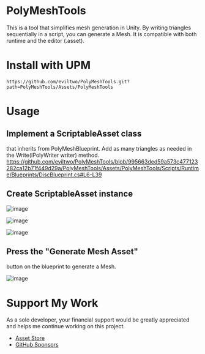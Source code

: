 # PolyMeshTools
This is a tool that simplifies mesh generation in Unity. By writing triangles sequentially in a script, you can generate a Mesh. It is compatible with both runtime and the editor (.asset).

# Install with UPM
```
https://github.com/eviltwo/PolyMeshTools.git?path=PolyMeshTools/Assets/PolyMeshTools
```

# Usage  
## Implement a ScriptableAsset class
that inherits from PolyMeshBlueprint. Add as many triangles as needed in the Write(IPolyWriter writer) method.
https://github.com/eviltwo/PolyMeshTools/blob/995663ded59a573c477123282ca12b71f449d29a/PolyMeshTools/Assets/PolyMeshTools/Scripts/Runtime/Blueprints/DiscBlueprint.cs#L6-L39

## Create ScriptableAsset instance
![image](https://github.com/user-attachments/assets/f060524a-98ba-42f0-8723-e24e7401b032)

![image](https://github.com/user-attachments/assets/3977d0bf-f431-4fbb-9ebd-e1d84dfae204)

![image](https://github.com/user-attachments/assets/96cc8fc8-479f-4cf5-9c6c-f980c22b83c7)



## Press the "Generate Mesh Asset"
button on the blueprint to generate a Mesh.

![image](https://github.com/user-attachments/assets/08aa6ee0-3aa7-4d22-a26c-fe633ba951e1)



# Support My Work
As a solo developer, your financial support would be greatly appreciated and helps me continue working on this project.
- [Asset Store](https://assetstore.unity.com/publishers/12117)
- [GitHub Sponsors](https://github.com/sponsors/eviltwo)
